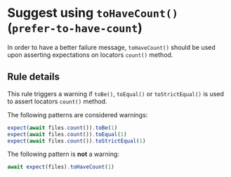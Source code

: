 # Suggest using `toHaveCount()` (`prefer-to-have-count`)

In order to have a better failure message, `toHaveCount()` should be used upon
asserting expectations on locators `count()` method.

## Rule details

This rule triggers a warning if `toBe()`, `toEqual()` or `toStrictEqual()` is
used to assert locators `count()` method.

The following patterns are considered warnings:

```javascript
expect(await files.count()).toBe(1)
expect(await files.count()).toEqual(1)
expect(await files.count()).toStrictEqual(1)
```

The following pattern is **not** a warning:

```javascript
await expect(files).toHaveCount(1)
```
